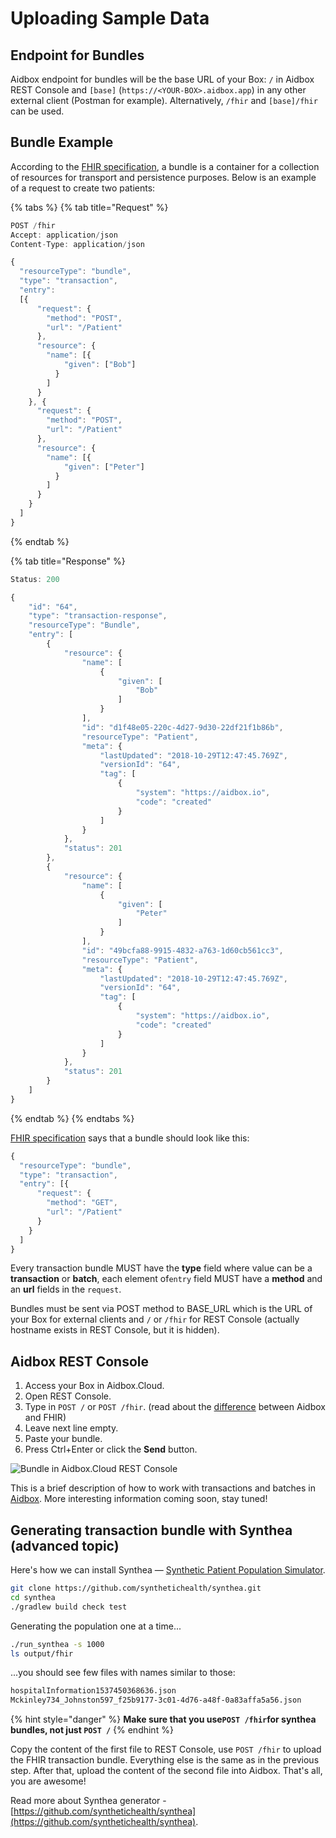 # Uploading Sample Data

## Endpoint for Bundles

Aidbox endpoint for bundles will be the base URL of your Box: `/` in Aidbox REST Console and `[base]` (`https://<YOUR-BOX>.aidbox.app`) in any other external client (Postman for example). Alternatively, `/fhir` and `[base]/fhir` can be used.&#x20;

## Bundle Example

According to the [FHIR specification](https://www.hl7.org/fhir/http.html#transaction), a bundle is a container for a collection of resources for transport and persistence purposes. Below is an example of a request to create two patients:

{% tabs %}
{% tab title="Request" %}
```javascript
POST /fhir
Accept: application/json
Content-Type: application/json

{
  "resourceType": "bundle",
  "type": "transaction",
  "entry":
  [{
      "request": {
        "method": "POST",
        "url": "/Patient"
      },
      "resource": {
        "name": [{
            "given": ["Bob"]
          }
        ]
      }
    }, {
      "request": {
        "method": "POST",
        "url": "/Patient"
      },
      "resource": {
        "name": [{
            "given": ["Peter"]
          }
        ]
      }
    }
  ]
}
```
{% endtab %}

{% tab title="Response" %}
```javascript
Status: 200

{
    "id": "64",
    "type": "transaction-response",
    "resourceType": "Bundle",
    "entry": [
        {
            "resource": {
                "name": [
                    {
                        "given": [
                            "Bob"
                        ]
                    }
                ],
                "id": "d1f48e05-220c-4d27-9d30-22df21f1b86b",
                "resourceType": "Patient",
                "meta": {
                    "lastUpdated": "2018-10-29T12:47:45.769Z",
                    "versionId": "64",
                    "tag": [
                        {
                            "system": "https://aidbox.io",
                            "code": "created"
                        }
                    ]
                }
            },
            "status": 201
        },
        {
            "resource": {
                "name": [
                    {
                        "given": [
                            "Peter"
                        ]
                    }
                ],
                "id": "49bcfa88-9915-4832-a763-1d60cb561cc3",
                "resourceType": "Patient",
                "meta": {
                    "lastUpdated": "2018-10-29T12:47:45.769Z",
                    "versionId": "64",
                    "tag": [
                        {
                            "system": "https://aidbox.io",
                            "code": "created"
                        }
                    ]
                }
            },
            "status": 201
        }
    ]
}
```
{% endtab %}
{% endtabs %}

[FHIR specification](https://www.hl7.org/fhir/http.html#transaction) says that a bundle should look like this:

```javascript
{
  "resourceType": "bundle",
  "type": "transaction",
  "entry": [{
      "request": {
        "method": "GET",
        "url": "/Patient"
      }
    }
  ]
}

```

Every transaction bundle MUST have the **type** field where value can be a **transaction** or **batch**, each element of`entry` field MUST have a **method** and an **url** fields in the `request`.

Bundles must be sent via POST method to BASE\_URL which is the URL of your Box for external clients and `/` or `/fhir` for REST Console (actually hostname exists in REST Console, but it is hidden).

## Aidbox REST Console

1. Access your Box in Aidbox.Cloud.
2. Open REST Console.
3. Type in `POST /` or `POST /fhir`. (read about the [difference](../modules-1/fhir-resources/aidbox-and-fhir-formats.md) between Aidbox and FHIR)
4. Leave next line empty.
5. Paste your bundle.
6. Press Ctrl+Enter or click the **Send** button.

![Bundle in Aidbox.Cloud REST Console](../.gitbook/assets/scr-2018-10-29\_16-24-11.png)

This is a brief description of how to work with transactions and batches in [Aidbox](https://www.health-samurai.io/aidbox). More interesting information coming soon, stay tuned!

## Generating transaction bundle with Synthea (advanced topic)

Here's how we can install Synthea — [Synthetic Patient Population Simulator](https://github.com/synthetichealth/synthea).

```bash
git clone https://github.com/synthetichealth/synthea.git
cd synthea
./gradlew build check test
```

Generating the population one at a time...

```bash
./run_synthea -s 1000
ls output/fhir
```

...you should see few files with names similar to those:

```bash
hospitalInformation1537450368636.json 
Mckinley734_Johnston597_f25b9177-3c01-4d76-a48f-0a83affa5a56.json
```

{% hint style="danger" %}
**Make sure that you  use`POST /fhir`for synthea bundles, not just `POST /`**
{% endhint %}

Copy the content of the first file to REST Console, use `POST /fhir` to upload the FHIR transaction bundle. Everything else is the same as in the previous step. After that, upload the content of the second file into Aidbox. That's all, you are awesome!

Read more about Synthea generator - [https://github.com/synthetichealth/synthea](https://github.com/synthetichealth/synthea).
